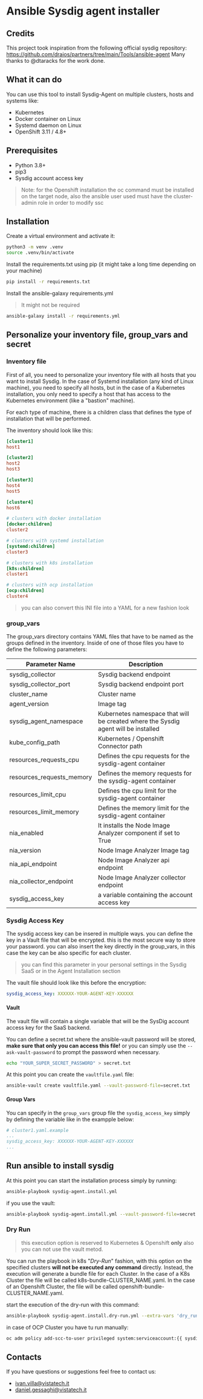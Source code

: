 # Ansible Sysdig agent installer
## Credits
This project took inspiration from the following official sysdig repository: https://github.com/draios/partners/tree/main/Tools/ansible-agent
Many thanks to @dtaracks for the work done.

## What it can do
You can use this tool to install Sysdig-Agent on multiple clusters, hosts and systems like:
- Kubernetes
- Docker container on Linux 
- Systemd daemon on Linux
- OpenShift 3.11 / 4.8+

## Prerequisites
- Python 3.8+
- pip3
- Sysdig account access key

> Note: for the Openshift installation the oc command must be installed on the target node, also the ansible user used must have the cluster-admin role in order to modify ssc

## Installation

Create a virtual environment and activate it: 

```bash
python3 -m venv .venv
source .venv/bin/activate
```

Install the requirements.txt using pip (it might take a long time depending on your machine)

```bash
pip install -r requirements.txt
```

Install the ansible-galaxy requirements.yml

> It might not be required

```bash
ansible-galaxy install -r requirements.yml
```

## Personalize your inventory file, group_vars and secret

### Inventory file
First of all, you need to personalize your inventory file with all hosts that you want to install Sysdig. In the case of Systemd installation (any kind of Linux machine), you need to specify all hosts, but in the case of a Kubernetes installation, you only need to specify a host that has access to the Kubernetes environment (like a "bastion" machine).

For each type of machine, there is a children class that defines the type of installation that will be performed.

The inventory should look like this:

```ini
[cluster1]
host1

[cluster2]
host2
host3

[cluster3]
host4
host5

[cluster4]
host6

# clusters with docker installation
[docker:children]
cluster2

# clusters with systemd installation
[systemd:children]
cluster3

# clusters with k8s installation
[k8s:children]
cluster1

# clusters with ocp installation
[ocp:children]
cluster4

```

> you can also convert this INI file into a YAML for a new fashion look 

### group_vars
The group_vars directory contains YAML files that have to be named as the groups defined in the inventory. Inside of one of those files you have to define the following parameters:

|Parameter Name| Description|
|---|---|
|sysdig_collector|Sysdig backend endpoint|
|sysdig_collector_port|Sysdig backend endpoint port|
|cluster_name|Cluster name|
|agent_version|Image tag|
|sysdig_agent_namespace|Kubernetes namespace that will be created where the Sysdig agent will be installed|
|kube_config_path|Kubernetes / Openshift Connector path|
|resources_requests_cpu|Defines the cpu requests for the sysdig-agent container|
|resources_requests_memory|Defines the memory requests for the sysdig-agent container|
|resources_limit_cpu|Defines the cpu limit for the sysdig-agent container|
|resources_limit_memory|Defines the memory limit for the sysdig-agent container|
|nia_enabled|It installs the Node Image Analyzer component if set to True|
|nia_version|Node Image Analyzer Image tag|
|nia_api_endpoint|Node Image Analyzer api endpoint|
|nia_collector_endpoint|Node Image Analyzer collector endpoint|
|sysdig_access_key|a variable containing the account access key|

### Sysdig Access Key
The sysdig access key can be insered in multiple ways. you can define the key in a Vault file that will be encrypted. this is the most secure way to store your password.
you can also insert the key directly in the group_vars, in this case the key can be also specific for each cluster.

> you can find this parameter in your personal settings in the Sysdig SaaS or in the Agent Installation section

The vault file should look like this before the encryption:

```yaml
sysdig_access_key: XXXXXX-YOUR-AGENT-KEY-XXXXXX
```

#### Vault

The vault file will contain a single variable that will be the SysDig account access key for the SaaS backend. 

You can define a secret.txt where the ansible-vault password will be stored, __make sure that only you can access this file!__ or you can simply use the `--ask-vault-password` to prompt the password when necessary.

```bash
echo "YOUR_SUPER_SECRET_PASSWORD" > secret.txt
```

At this point you can create the `vaultfile.yaml` file:

```bash
ansible-vault create vaultfile.yaml --vault-password-file=secret.txt
```

#### Group Vars
You can specify in the `group_vars` group file the `sysdig_access_key` simply by defining the variable like in the exampple below: 

```yaml
# cluster1.yaml.example
...
sysdig_access_key: XXXXXX-YOUR-AGENT-KEY-XXXXXX
...
```

## Run ansible to install sysdig
At this point you can start the installation process simply by running:
```bash
ansible-playbook sysdig-agent.install.yml
```

if you use the vault:

```bash
ansible-playbook sysdig-agent.install.yml --vault-password-file=secret.txt
```
### Dry Run
> this execution option is reserved to Kubernetes & Openshift **only** also you can not use the vault metod.

You can run the playbook in k8s "*Dry-Run*" fashion, with this option on the specified clusters __will not be executed any command__ directly. Instead, the execution will generate a bundle file for each Cluster. In the case of a K8s Cluster the file will be called k8s-bundle-CLUSTER_NAME.yaml. In the case of an Openshift Cluster, the file will be called openshift-bundle-CLUSTER_NAME.yaml.


start the execution of the dry-run with this command:
```bash
ansible-playbook sysdig-agent.install.dry-run.yml --extra-vars 'dry_run=True'
```

in case of OCP Cluster you have tu run manually: 
```bash
oc adm policy add-scc-to-user privileged system:serviceaccount:{{ sysdig_agent_namespace }}:sysdig-agent
```

## Contacts
If you have questions or suggestions feel free to contact us:

- ivan.villa@vistatech.it
- daniel.gessaghi@vistatech.it
